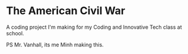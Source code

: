# The American Civil War

A coding project I'm making for my Coding and Innovative Tech class at school.


PS Mr. Vanhall, its me Minh making this.
